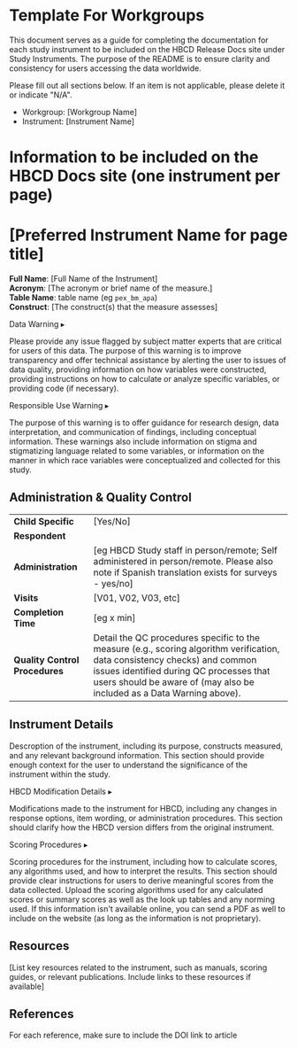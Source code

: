 # Template For Workgroups


This document serves as a guide for completing the documentation for each study instrument to be included on the HBCD Release Docs site under Study Instruments. The purpose of the README is to ensure clarity and consistency for users accessing the data worldwide. 

Please fill out all sections below. If an item is not applicable, please delete it or indicate "N/A".

- Workgroup: [Workgroup Name]
- Instrument: [Instrument Name]



# Information to be included on the HBCD Docs site (one instrument per page)

# [Preferred Instrument Name for page title]

**Full Name**: [Full Name of the Instrument]           
**Acronym**: [The acronym or brief name of the measure.]     
**Table Name**: table name (eg `pex_bm_apa`)       
**Construct**: [The construct(s) that the measure assesses]

<div id="warning" class="warning-banner" onclick="toggleCollapse(this)">
  <span class="emoji"><i class="fas fa-exclamation-triangle"></i></span>
  <span class="text-with-link">
  <span class="text">Data Warning</span>
  <a class="anchor-link" href="#warning" title="Copy link">
  <i class="fa-solid fa-link"></i>
  </a>
  </span>
  <span class="arrow">▸</span>
</div>
<div class="warning-collapsible-content">
<p>Please provide any issue flagged by subject matter experts that are critical for users of this data. The purpose of this warning is to improve transparency and offer technical assistance by alerting the user to issues of data quality, providing information on how variables were constructed, providing instructions on how to calculate or analyze specific variables, or providing code (if necessary).</p> 
</div>

<div id="alert" class="alert-banner" onclick="toggleCollapse(this)">
  <span class="emoji"><i class="fas fa-exclamation-triangle"></i></span>
  <span class="text-with-link">
  <span class="text">Responsible Use Warning</span>
  <a class="anchor-link" href="#alert" title="Copy link">
  <i class="fa-solid fa-link"></i>
  </a>
  </span>
  <span class="arrow">▸</span>
</div>
<div class="alert-collapsible-content">
<p>The purpose of this warning is to offer guidance for research design, data interpretation, and communication of findings, including conceptual information. These warnings also include information on stigma and stigmatizing language related to some variables, or information on the manner in which race variables were conceptualized and collected for this study.</p>
</div>

## Administration & Quality Control

<table class="table-no-vertical-lines" style="width: 100%; border-collapse: collapse; table-layout: fixed;">
<tbody>
<tr><td><b>Child Specific</b></td>
<td>[Yes/No]</td></tr>
<tr><td><b>Respondent</b></td>
<td></td></tr>
<tr><td><b>Administration</b></td>
<td style="word-wrap: break-word; white-space: normal;">[eg HBCD Study staff in person/remote; Self administered in person/remote. Please also note if Spanish translation exists for surveys - yes/no]</td></tr>
<tr><td><b>Visits</b></td>
<td>[V01, V02, V03, etc]</td></tr>
<tr><td><b>Completion Time</b></td>
<td>[eg x min]</td></tr>
<tr><td><b>Quality Control Procedures</b></td>
<td>Detail the QC procedures specific to the measure (e.g., scoring algorithm verification, data consistency checks) and common issues identified during QC processes that users should be aware of (may also be included as a Data Warning above).</td></tr>      
</tbody>
</table>

## Instrument Details

Descroption of the instrument, including its purpose, constructs measured, and any relevant background information. This section should provide enough context for the user to understand the significance of the instrument within the study.

<div id="hbcd-mod" class="table-banner" onclick="toggleCollapse(this)">
  <span class="text-with-link">
  <span class="text">HBCD Modification Details</span>
  <a class="anchor-link" href="#hbcd-mod" title="Copy link">
  <i class="fa-solid fa-link"></i>
  </a>
  </span>
  <span class="arrow">▸</span>
</div>
<div class="collapsible-content">
<p>Modifications made to the instrument for HBCD, including any changes in response options, item wording, or administration procedures. This section should clarify how the HBCD version differs from the original instrument.</p>
</div>

<div id="scoring" class="table-banner" onclick="toggleCollapse(this)">
  <span class="text-with-link">
  <span class="text">Scoring Procedures</span>
  <a class="anchor-link" href="#scoring" title="Copy link">
  <i class="fa-solid fa-link"></i>
  </a>
  </span>
  <span class="arrow">▸</span>
</div>
<div class="collapsible-content">
<p>Scoring procedures for the instrument, including how to calculate scores, any algorithms used, and how to interpret the results. This section should provide clear instructions for users to derive meaningful scores from the data collected. Upload the scoring algorithms used for any calculated scores or summary scores as well as the look up tables and any norming used. If this information isn't available online, you can send a PDF as well to include on the website (as long as the information is not proprietary).</p>
</div>

## Resources

[List key resources related to the instrument, such as manuals, scoring guides, or relevant publications. Include links to these resources if available]

## References
For each reference, make sure to include the DOI link to article